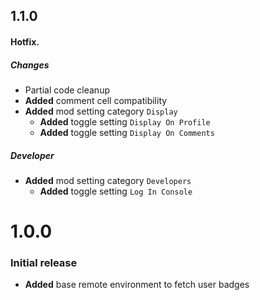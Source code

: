 ## 1.1.0
#### Hotfix.

##### Changes
- Partial code cleanup
- **Added** comment cell compatibility
- **Added** mod setting category `Display`
  - **Added** toggle setting `Display On Profile`
  - **Added** toggle setting `Display On Comments`

##### Developer
- **Added** mod setting category `Developers`
  - **Added** toggle setting `Log In Console`

# 1.0.0
### Initial release

- **Added** base remote environment to fetch user badges